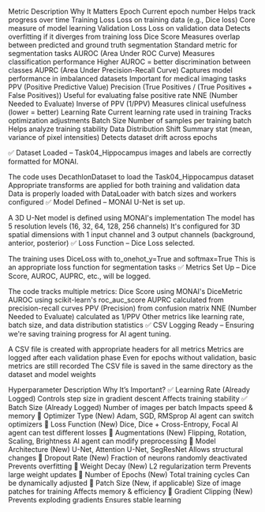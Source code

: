 Metric	Description	Why It Matters
Epoch	Current epoch number	Helps track progress over time
Training Loss	Loss on training data (e.g., Dice loss)	Core measure of model learning
Validation Loss	Loss on validation data	Detects overfitting if it diverges from training loss
Dice Score	Measures overlap between predicted and ground truth segmentation	Standard metric for segmentation tasks
AUROC (Area Under ROC Curve)	Measures classification performance	Higher AUROC = better discrimination between classes
AUPRC (Area Under Precision-Recall Curve)	Captures model performance in imbalanced datasets	Important for medical imaging tasks
PPV (Positive Predictive Value)	Precision (True Positives / (True Positives + False Positives))	Useful for evaluating false positive rate
NNE (Number Needed to Evaluate)	Inverse of PPV (1/PPV)	Measures clinical usefulness (lower = better)
Learning Rate	Current learning rate used in training	Tracks optimization adjustments
Batch Size	Number of samples per training batch	Helps analyze training stability
Data Distribution Shift	Summary stat (mean, variance of pixel intensities)	Detects dataset drift across epochs





✅ Dataset Loaded – Task04_Hippocampus images and labels are correctly formatted for MONAI.

The code uses DecathlonDataset to load the Task04_Hippocampus dataset
Appropriate transforms are applied for both training and validation data
Data is properly loaded with DataLoader with batch sizes and workers configured
✅ Model Defined – MONAI U-Net is set up.

A 3D U-Net model is defined using MONAI's implementation
The model has 5 resolution levels (16, 32, 64, 128, 256 channels)
It's configured for 3D spatial dimensions with 1 input channel and 3 output channels (background, anterior, posterior)
✅ Loss Function – Dice Loss selected.

The training uses DiceLoss with to_onehot_y=True and softmax=True
This is an appropriate loss function for segmentation tasks
✅ Metrics Set Up – Dice Score, AUROC, AUPRC, etc., will be logged.

The code tracks multiple metrics:
Dice Score using MONAI's DiceMetric
AUROC using scikit-learn's roc_auc_score
AUPRC calculated from precision-recall curves
PPV (Precision) from confusion matrix
NNE (Number Needed to Evaluate) calculated as 1/PPV
Other metrics like learning rate, batch size, and data distribution statistics
✅ CSV Logging Ready – Ensuring we're saving training progress for AI agent tuning.

A CSV file is created with appropriate headers for all metrics
Metrics are logged after each validation phase
Even for epochs without validation, basic metrics are still recorded
The CSV file is saved in the same directory as the dataset and model weights







Hyperparameter	Description	Why It’s Important?
✅ Learning Rate (Already Logged)	Controls step size in gradient descent	Affects training stability
✅ Batch Size (Already Logged)	Number of images per batch	Impacts speed & memory
🔹 Optimizer Type (New)	Adam, SGD, RMSprop	AI agent can switch optimizers
🔹 Loss Function (New)	Dice, Dice + Cross-Entropy, Focal	AI agent can test different losses
🔹 Augmentations (New)	Flipping, Rotation, Scaling, Brightness	AI agent can modify preprocessing
🔹 Model Architecture (New)	U-Net, Attention U-Net, SegResNet	Allows structural changes
🔹 Dropout Rate (New)	Fraction of neurons randomly deactivated	Prevents overfitting
🔹 Weight Decay (New)	L2 regularization term	Prevents large weight updates
🔹 Number of Epochs (New)	Total training cycles	Can be dynamically adjusted
🔹 Patch Size (New, if applicable)	Size of image patches for training	Affects memory & efficiency
🔹 Gradient Clipping (New)	Prevents exploding gradients	Ensures stable learning